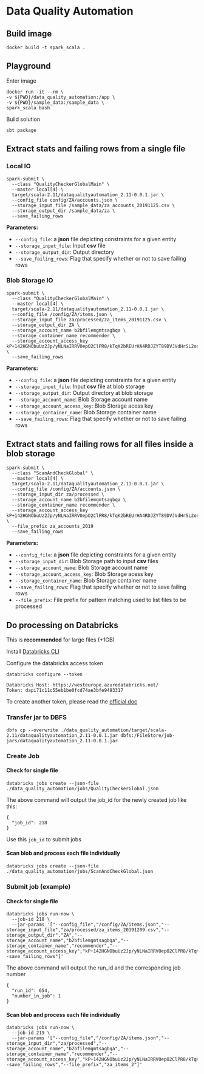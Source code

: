 # Data Quality Automation

## Build image
```
docker build -t spark_scala .
```

## Playground

Enter image
```
docker run -it --rm \
-v ${PWD}/data_quality_automation:/app \
-v ${PWD}/sample_data:/sample_data \
spark_scala bash
```

Build solution
```
sbt package
```

## Extract stats and failing rows from a single file

### Local IO
```
spark-submit \
  --class "QualityCheckerGlobalMain" \
  --master local[4] \
  target/scala-2.11/dataqualityautomation_2.11-0.0.1.jar \
  --config_file config/ZA/accounts.json \
  --storage_input_file /sample_data/za_accounts_20191125.csv \
  --storage_output_dir /sample_data/za \
  --save_failing_rows
```

**Parameters:**

* `--config_file`: a **json** file depicting constraints for a given entity
* `--storage_input_file`: Input **csv** file
* `--storage_output_dir`: Output directory
* `--save_failing_rows`: Flag that specify whether or not to save failing rows

### Blob Storage IO
```
spark-submit \
  --class "QualityCheckerGlobalMain" \
  --master local[4] \
  target/scala-2.11/dataqualityautomation_2.11-0.0.1.jar \
  --config_file /config/ZA/items.json \
  --storage_input_file za/processed/za_items_20191125.csv \
  --storage_output_dir ZA \
  --storage_account_name b2bfilemgmtsagbqa \
  --storage_container_name recommender \
  --storage_account_access_key kP+142HGNObuUz2Jp/yNLNaIRRVOepO2ClPR8/kTqK2bREUrHA4RDJZYT89DVJVdHrSL2onxOggjVLAzcXBfgg== \
  --save_failing_rows
```

**Parameters:**

* `--config_file`: a **json** file depicting constraints for a given entity
* `--storage_input_file`: Input **csv** file at blob storage
* `--storage_output_dir`: Output directory at blob storage
* `--storage_account_name`: Blob Storage account name
* `--storage_account_access_key`: Blob Storage acess key
* `--storage_container_name`: Blob Storage container name
* `--save_failing_rows`: Flag that specify whether or not to save failing rows

## Extract stats and failing rows for all files inside a blob storage

```
spark-submit \
  --class "ScanAndCheckGlobal" \
  --master local[4] \
  target/scala-2.11/dataqualityautomation_2.11-0.0.1.jar \
  --config_file /config/ZA/accounts.json \
  --storage_input_dir za/processed \
  --storage_account_name b2bfilemgmtsagbqa \
  --storage_container_name recommender \
  --storage_account_access_key kP+142HGNObuUz2Jp/yNLNaIRRVOepO2ClPR8/kTqK2bREUrHA4RDJZYT89DVJVdHrSL2onxOggjVLAzcXBfgg== \
  --file_prefix za_accounts_2019
  --save_failing_rows
```

**Parameters:**

* `--config_file`: a **json** file depicting constraints for a given entity
* `--storage_input_dir`: Blob Storage path to input **csv** files
* `--storage_account_name`: Blob Storage account name
* `--storage_account_access_key`: Blob Storage acess key
* `--storage_container_name`: Blob Storage container name
* `--save_failing_rows`: Flag that specify whether or not to save failing rows
* `--file_prefix`: File prefix for pattern matching used to list files to be processed



## Do processing on Databricks

This is **recommended** for large files (+1GB)

Install [Databricks CLI](https://docs.databricks.com/dev-tools/databricks-cli.html)

Configure the databricks access token
```
databricks configure --token

Databricks Host: https://westeurope.azuredatabricks.net/
Token: dapi71c11c55eb1be0fcd74ae3bfe9493317
```

To create another token, please read the [official doc](https://docs.databricks.com/dev-tools/api/latest/authentication.html)


### Transfer jar to DBFS
```
dbfs cp --overwrite ./data_quality_automation/target/scala-2.11/dataqualityautomation_2.11-0.0.1.jar dbfs:/FileStore/job-jars/dataqualityautomation_2.11-0.0.1.jar
```

### Create Job

#### Check for single file

```
databricks jobs create --json-file ./data_quality_automation/jobs/QualityCheckerGlobal.json
```

The above command will output the job_id for the newly created job like this:
```
{
  "job_id": 218
}
```
Use this `job_id` to submit jobs

#### Scan blob and process each file individually
```
databricks jobs create --json-file ./data_quality_automation/jobs/ScanAndCheckGlobal.json
```


### Submit job (example)

#### Check for single file

```
databricks jobs run-now \
  --job-id 218 \
  --jar-params '["--config_file","/config/ZA/items.json","--storage_input_file","za/processed/za_items_20191209.csv","--storage_output_dir","ZA","--storage_account_name","b2bfilemgmtsagbqa","--storage_container_name","recommender","--storage_account_access_key","kP+142HGNObuUz2Jp/yNLNaIRRVOepO2ClPR8/kTqK2bREUrHA4RDJZYT89DVJVdHrSL2onxOggjVLAzcXBfgg==","--save_failing_rows"]'
```

The above command will output the run_id and the corresponding job number

```
{
  "run_id": 654,
  "number_in_job": 1
}
```

#### Scan blob and process each file individually
```
databricks jobs run-now \
  --job-id 219 \
  --jar-params '["--config_file","/config/ZA/items.json","--storage_input_dir","za/processed","--storage_account_name","b2bfilemgmtsagbqa","--storage_container_name","recommender","--storage_account_access_key","kP+142HGNObuUz2Jp/yNLNaIRRVOepO2ClPR8/kTqK2bREUrHA4RDJZYT89DVJVdHrSL2onxOggjVLAzcXBfgg==","--save_failing_rows","--file_prefix","za_items_2"]'
```
